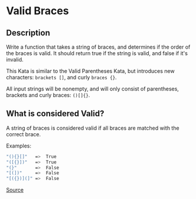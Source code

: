 # Valid Braces

## Description

Write a function that takes a string of braces, and determines if the order
of the braces is valid. It should return true if the string is valid, and
false if it's invalid.

This Kata is similar to the Valid Parentheses Kata, but introduces new characters:
`brackets []`, and curly `braces {}`.

All input strings will be nonempty, and will only consist of parentheses,
brackets and curly braces: `()[]{}`.

## What is considered Valid?

A string of braces is considered valid if all braces are matched with the correct brace.

Examples:

```bash
"(){}[]"   =>  True
"([{}])"   =>  True
"(}"       =>  False
"[(])"     =>  False
"[({})](]" =>  False
```

[Source](https://www.codewars.com/kata/5277c8a221e209d3f6000b56)